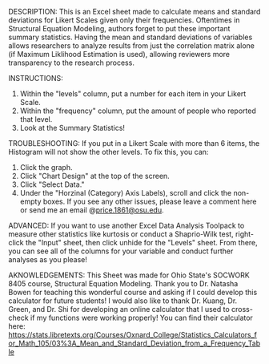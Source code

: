 DESCRIPTION:
This is an Excel sheet made to calculate means and standard deviations for Likert Scales given only their frequencies.
Oftentimes in Structural Equation Modeling, authors forget to put these important summary statistics.
Having the mean and standard deviations of variables allows researchers to analyze results from just the
correlation matrix alone (if Maximum Liklihood Estimation is used), allowing reviewers more transparency to the research process.

INSTRUCTIONS:
1. Within the "levels" column, put a number for each item in your Likert Scale.
2. Within the "frequency" column, put the amount of people who reported that level.
3. Look at the Summary Statistics!

TROUBLESHOOTING:
If you put in a Likert Scale with more than 6 items, the Histogram will not show the other levels.
To fix this, you can:
1. Click the graph.
2. Click "Chart Design" at the top of the screen.
3. Click "Select Data."
4. Under the "Horzinal (Category) Axis Labels), scroll and click the non-empty boxes.
If you see any other issues, please leave a comment here or send me an email @price.1861@osu.edu.

ADVANCED:
If you want to use another Excel Data Analysis Toolpack to measure other statistics like kurtosis or conduct
a Shaprio-Wilk test, right-click the "Input" sheet, then click unhide for the "Levels" sheet.
From there, you can see all of the columns for your variable and conduct further analyses as you please!

AKNOWLEDGEMENTS: 
This Sheet was made for Ohio State's SOCWORK 8405 course, Structural Equation Modeling.
Thank you to Dr. Natasha Bowen for teaching this wonderful course and asking if I could
develop this calculator for future students!
I would also like to thank Dr. Kuang, Dr. Green, and Dr. Shi for developing an online
calculator that I used to cross-check if my functions were working properly!
You can find their calculator here: https://stats.libretexts.org/Courses/Oxnard_College/Statistics_Calculators_for_Math_105/03%3A_Mean_and_Standard_Deviation_from_a_Frequency_Table
